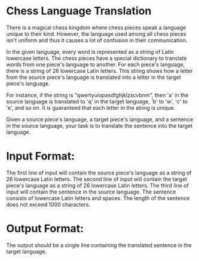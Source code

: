 # Chess Language Translation

There is a magical chess kingdom where chess pieces speak a language unique to their kind. However, the language used among all chess pieces isn't uniform and thus it causes a lot of confusion in their communication.

In the given language, every word is represented as a string of Latin lowercase letters. The chess pieces have a special dictionary to translate words from one piece's language to another. For each piece's language, there is a string of 26 lowercase Latin letters. This string shows how a letter from the source piece's language is translated into a letter in the target piece's language.

For instance, if the string is "qwertyuiopasdfghjklzxcvbnm", then 'a' in the source language is translated to 'q' in the target language, 'b' to 'w', 'c' to 'e', and so on. It is guaranteed that each letter in the string is unique.

Given a source piece's language, a target piece's language, and a sentence in the source language, your task is to translate the sentence into the target language.

# Input Format:

The first line of input will contain the source piece's language as a string of 26 lowercase Latin letters.
The second line of input will contain the target piece's language as a string of 26 lowercase Latin letters.
The third line of input will contain the sentence in the source language. The sentence consists of lowercase Latin letters and spaces. The length of the sentence does not exceed 1000 characters.

# Output Format:

The output should be a single line containing the translated sentence in the target language.